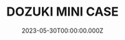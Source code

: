 ---
date: 2023-05-30T00:00:00.000Z
description: A plywood case for a dozuki mini saw constructed by @64-38-16
draft: false
icon: 2023-05-30-dozuki-mini-case.webp
language: en
title: DOZUKI MINI CASE
link: https://www.reddit.com/r/tomsachs/comments/136qo62/dozuki_mini_case/#lightbox
alt: A photo of a dozuki saw half slid out of a plywood case. It is resting on a brown table top. 

---